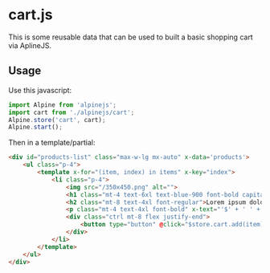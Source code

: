 # cart.js

This is some reusable data that can be used to built a basic shopping cart via AplineJS.

## Usage

Use this javascript:

```js
import Alpine from 'alpinejs';
import cart from './alpinejs/cart';
Alpine.store('cart', cart);
Alpine.start();
```

Then in a template/partial:

```html
<div id="products-list" class="max-w-lg mx-auto" x-data='products'>
    <ul class="p-4">
        <template x-for="(item, index) in items" x-key="index">
            <li class="p-4">
                <img src="/350x450.png" alt="">
                <h1 class="mt-4 text-6xl text-blue-900 font-bold capitalize" x-text="item.name"></h1>
                <h2 class="mt-8 text-4xl font-regular">Lorem ipsum dolor, sit amet consectetur adipisicing elit.</h2>
                <p class="mt-4 text-4xl font-bold" x-text="'$' + ' ' + item.price"></p>
                <div class="ctrl mt-8 flex justify-end">
                    <button type="button" @click="$store.cart.add(item)">Add to Cart</button>
                </div>
            </li>
        </template>
    </ul>
</div>
```
